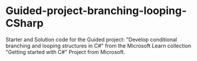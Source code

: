 # Guided-project-branching-looping-CSharp
Starter and Solution code for the Guided project: "Develop conditional branching and looping structures in C#" from the Microsoft Learn collection "Getting started with C#"
Project from Microsoft. 
